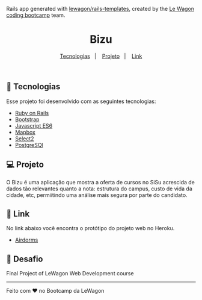 Rails app generated with [lewagon/rails-templates](https://github.com/lewagon/rails-templates), created by the [Le Wagon coding bootcamp](https://www.lewagon.com) team.

<h1 align="center">
    Bizu
</h1>

<p align="center">
  <a href="#-tecnologias">Tecnologias</a>&nbsp;&nbsp;&nbsp;|&nbsp;&nbsp;&nbsp;
  <a href="#-projeto">Projeto</a>&nbsp;&nbsp;&nbsp;|&nbsp;&nbsp;&nbsp;
  <a href="#-layout">Link</a>
</p>

<br>

## 🚀 Tecnologias

Esse projeto foi desenvolvido com as seguintes tecnologias:

- [Ruby on Rails](https://rubyonrails.org/)
- [Bootstrap](https://getbootstrap.com/)
- [Javascript ES6](https://262.ecma-international.org/6.0/)
- [Mapbox](https://www.mapbox.com/)
- [Select2](https://select2.org/)
- [PostgreSQl](https://www.postgresql.org/)

## 💻 Projeto

O Bizu é uma aplicação que mostra a oferta de cursos no SiSu acrescida de dados tão relevantes quanto a nota: estrutura do campus, custo de vida da cidade, etc, permiitindo uma análise mais segura por parte do candidato.

## 🔖 Link

No link abaixo você encontra o protótipo do projeto web no Heroku.

- [Airdorms](https://bizu-app.herokuapp.com/)

## 🧠 Desafio

Final Project of LeWagon Web Development course

---

Feito com ♥ no Bootcamp da LeWagon
